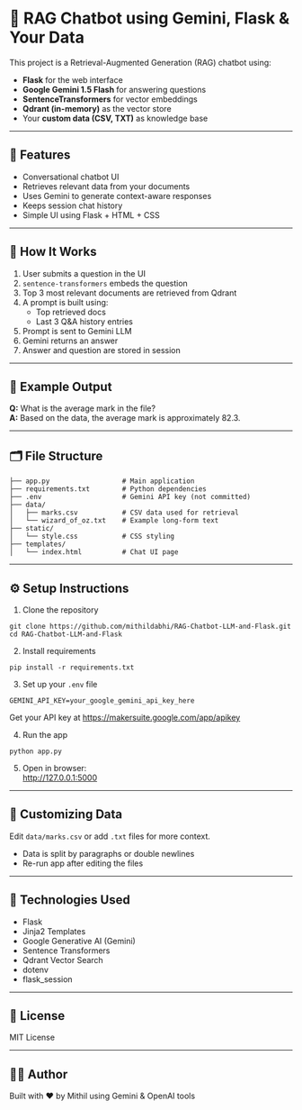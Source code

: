 
# 🧠 RAG Chatbot using Gemini, Flask & Your Data

This project is a Retrieval-Augmented Generation (RAG) chatbot using:

- **Flask** for the web interface
- **Google Gemini 1.5 Flash** for answering questions
- **SentenceTransformers** for vector embeddings
- **Qdrant (in-memory)** as the vector store
- Your **custom data (CSV, TXT)** as knowledge base

---

## 🚀 Features

- Conversational chatbot UI
- Retrieves relevant data from your documents
- Uses Gemini to generate context-aware responses
- Keeps session chat history
- Simple UI using Flask + HTML + CSS

---

## 🔧 How It Works

1. User submits a question in the UI
2. `sentence-transformers` embeds the question
3. Top 3 most relevant documents are retrieved from Qdrant
4. A prompt is built using:
    - Top retrieved docs
    - Last 3 Q&A history entries
5. Prompt is sent to Gemini LLM
6. Gemini returns an answer
7. Answer and question are stored in session

---

## 🧪 Example Output

**Q:** What is the average mark in the file?  
**A:** Based on the data, the average mark is approximately 82.3.

---

## 🗂️ File Structure

```
├── app.py                  # Main application
├── requirements.txt        # Python dependencies
├── .env                    # Gemini API key (not committed)
├── data/
│   ├── marks.csv           # CSV data used for retrieval
│   └── wizard_of_oz.txt    # Example long-form text
├── static/
│   └── style.css           # CSS styling
├── templates/
│   └── index.html          # Chat UI page
```

---

## ⚙️ Setup Instructions

1. Clone the repository

```
git clone https://github.com/mithildabhi/RAG-Chatbot-LLM-and-Flask.git
cd RAG-Chatbot-LLM-and-Flask
```

2. Install requirements

```
pip install -r requirements.txt
```

3. Set up your `.env` file

```
GEMINI_API_KEY=your_google_gemini_api_key_here
```

Get your API key at https://makersuite.google.com/app/apikey

4. Run the app

```
python app.py
```

5. Open in browser:  
http://127.0.0.1:5000

---

## 📁 Customizing Data

Edit `data/marks.csv` or add `.txt` files for more context.

- Data is split by paragraphs or double newlines
- Re-run app after editing the files

---

## 🧠 Technologies Used

- Flask
- Jinja2 Templates
- Google Generative AI (Gemini)
- Sentence Transformers
- Qdrant Vector Search
- dotenv
- flask_session

---

## 📝 License

MIT License

---

## 👨‍💻 Author

Built with ❤️ by Mithil using Gemini & OpenAI tools
